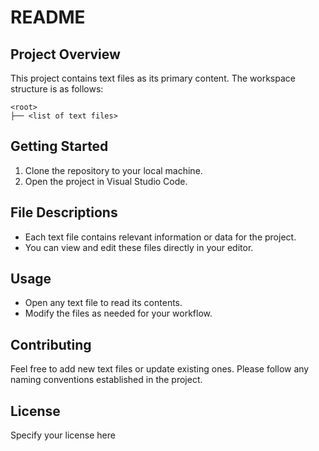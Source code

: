 # README

## Project Overview

This project contains text files as its primary content. The workspace structure is as follows:

```
<root>
├── <list of text files>
```

## Getting Started

1. Clone the repository to your local machine.
2. Open the project in Visual Studio Code.

## File Descriptions

- Each text file contains relevant information or data for the project.
- You can view and edit these files directly in your editor.

## Usage

- Open any text file to read its contents.
- Modify the files as needed for your workflow.

## Contributing

Feel free to add new text files or update existing ones. Please follow any naming conventions established in the project.

## License

Specify your license here
